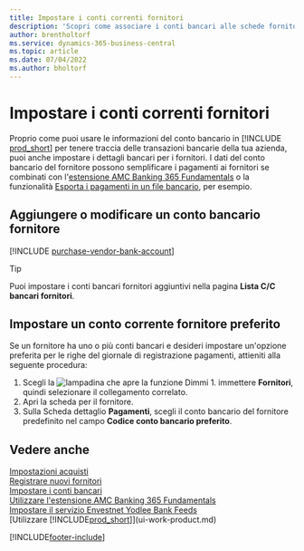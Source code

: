 ```yaml
---
title: Impostare i conti correnti fornitori
description: 'Scopri come associare i conti bancari alle schede fornitore in Business Central, incluse le informazioni di contatto, i codici SWIFT e IBAN.'
author: brentholtorf
ms.service: dynamics-365-business-central
ms.topic: article
ms.date: 07/04/2022
ms.author: bholtorf
---
```

# Impostare i conti correnti fornitori

Proprio come puoi usare le informazioni del conto bancario in [!INCLUDE [prod_short](includes/prod_short.md)] per tenere traccia delle transazioni bancarie della tua azienda, puoi anche impostare i dettagli bancari per i fornitori. I dati del conto bancario del fornitore possono semplificare i pagamenti ai fornitori se combinati con l'[estensione AMC Banking 365 Fundamentals](ui-extensions-amc-banking.md) o la funzionalità [Esporta i pagamenti in un file bancario](finance-make-payments-with-bank-data-conversion-service-or-sepa-credit-transfer.md), per esempio.

## Aggiungere o modificare un conto bancario fornitore

[!INCLUDE [purchase-vendor-bank-account](includes/purchase-vendor-bank-account.md)]

> [!TIP]
> Puoi impostare i conti bancari fornitori aggiuntivi nella pagina **Lista C/C bancari fornitori**.

## Impostare un conto corrente fornitore preferito

Se un fornitore ha uno o più conti bancari e desideri impostare un'opzione preferita per le righe del giornale di registrazione pagamenti, attieniti alla seguente procedura:

1. Scegli la ![lampadina che apre la funzione Dimmi 1](media/ui-search/search_small.png "Informazioni sull'operazione che si desidera eseguire"). immettere **Fornitori**, quindi selezionare il collegamento correlato.
2. Apri la scheda per il fornitore.
3. Sulla Scheda dettaglio **Pagamenti**, scegli il conto bancario del fornitore predefinito nel campo **Codice conto bancario preferito**.

## Vedere anche

[Impostazioni acquisti](purchasing-setup-purchasing.md)  
[Registrare nuovi fornitori](purchasing-how-register-new-vendors.md)  
[Impostare i conti bancari](bank-how-setup-bank-accounts.md)  
[Utilizzare l'estensione AMC Banking 365 Fundamentals](ui-extensions-amc-banking.md)  
[Impostare il servizio Envestnet Yodlee Bank Feeds](bank-how-setup-bank-statement-service.md)  
[Utilizzare [!INCLUDE[prod_short](includes/prod_short.md)]](ui-work-product.md)

[!INCLUDE[footer-include](includes/footer-banner.md)]
